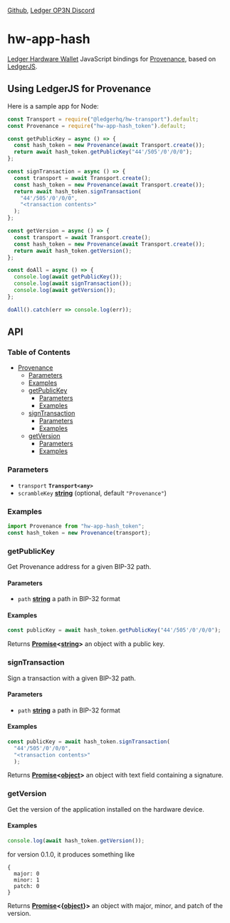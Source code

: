 [Github](https://github.com/LedgerHQ/ledgerjs/),
[Ledger OP3N Discord](https://discord.gg/hTy7ZXvR7y)

# hw-app-hash

[Ledger Hardware Wallet](https://www.ledger.com/) JavaScript bindings for [Provenance](https://www.provenance.io/), based on [LedgerJS](https://github.com/LedgerHQ/ledgerjs).

## Using LedgerJS for Provenance

Here is a sample app for Node:

```javascript
const Transport = require("@ledgerhq/hw-transport").default;
const Provenance = require("hw-app-hash_token").default;

const getPublicKey = async () => {
  const hash_token = new Provenance(await Transport.create());
  return await hash_token.getPublicKey("44'/505'/0'/0/0");
};

const signTransaction = async () => {
  const transport = await Transport.create();
  const hash_token = new Provenance(await Transport.create());
  return await hash_token.signTransaction(
    "44'/505'/0'/0/0",
    "<transaction contents>"
  );
};

const getVersion = async () => {
  const transport = await Transport.create();
  const hash_token = new Provenance(await Transport.create());
  return await hash_token.getVersion();
};

const doAll = async () => {
  console.log(await getPublicKey());
  console.log(await signTransaction());
  console.log(await getVersion());
};

doAll().catch(err => console.log(err));
```

## API

### Table of Contents

-   [Provenance](#hash_token)
    -   [Parameters](#parameters)
    -   [Examples](#examples)
    -   [getPublicKey](#getpublickey)
        -   [Parameters](#parameters-1)
        -   [Examples](#examples-1)
    -   [signTransaction](#signtransaction)
        -   [Parameters](#parameters-2)
        -   [Examples](#examples-2)
    -   [getVersion](#signtransaction)
        -   [Parameters](#parameters-3)
        -   [Examples](#examples-3)


### Parameters

-   `transport` **`Transport<any>`**
-   `scrambleKey` **[string](https://developer.mozilla.org/docs/Web/JavaScript/Reference/Global_Objects/String)**  (optional, default `"Provenance"`)

### Examples

```javascript
import Provenance from "hw-app-hash_token";
const hash_token = new Provenance(transport);
```

### getPublicKey

Get Provenance address for a given BIP-32 path.

#### Parameters

-   `path` **[string](https://developer.mozilla.org/docs/Web/JavaScript/Reference/Global_Objects/String)** a path in BIP-32 format

#### Examples

```javascript
const publicKey = await hash_token.getPublicKey("44'/505'/0'/0/0");
```

Returns **[Promise](https://developer.mozilla.org/docs/Web/JavaScript/Reference/Global_Objects/Promise)&lt;[string](https://developer.mozilla.org/docs/Web/JavaScript/Reference/Global_Objects/String)>** an object with a public key.


### signTransaction

Sign a transaction with a given BIP-32 path.

#### Parameters

-   `path` **[string](https://developer.mozilla.org/docs/Web/JavaScript/Reference/Global_Objects/String)** a path in BIP-32 format

#### Examples

```javascript
const publicKey = await hash_token.signTransaction(
  "44'/505'/0'/0/0",
  "<transaction contents>"
  );
```

Returns **[Promise](https://developer.mozilla.org/docs/Web/JavaScript/Reference/Global_Objects/Promise)&lt;[object](https://developer.mozilla.org/en-US/docs/Web/JavaScript/Reference/Global_Objects/Object)>** an object with text field containing a signature.

### getVersion

Get the version of the application installed on the hardware device.

#### Examples

```javascript
console.log(await hash_token.getVersion());
```

for version 0.1.0, it produces something like

```
{
  major: 0
  minor: 1
  patch: 0
}
```

Returns **[Promise](https://developer.mozilla.org/docs/Web/JavaScript/Reference/Global_Objects/Promise)&lt;{[object](https://developer.mozilla.org/docs/Web/JavaScript/Reference/Global_Objects/Object)}>** an object with major, minor, and patch of the version.

